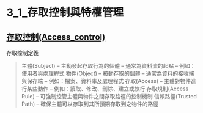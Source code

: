 

# 3_1_存取控制與特權管理
## [存取控制(Access_control)](https://en.wikipedia.org/wiki/Access_control)
存取控制定義

> 主體(Subject)
> – 主動發起存取行為的個體
> – 通常為資料流的起點
> – 例如：使用者與處理程式
> 物件(Object)
> – 被動存取的個體
> – 通常為資料的接收端與保存端
> – 例如：檔案、資料庫及處理程式
> 存取(Access)
> – 主體對物件進行某些動作
> – 例如：讀取、修改、刪除、建立或執行
> 存取規則(Access Rule)
> – 可強制控管主體與物件之間存取路徑的控制機制
> 信賴路徑(Trusted Path)
> – 確保主體可以存取到其所預期存取到之物件的路徑
